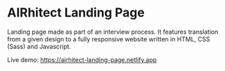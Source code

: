 # AIRhitect Landing Page
Landing page made as part of an interview process. It features translation from a given design to a fully responsive website written in HTML, CSS (Sass) and Javascript. 

Live demo: https://airhitect-landing-page.netlify.app
